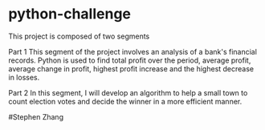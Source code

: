 # python-challenge
This project is composed of two segments

Part 1 
This segment of the project involves an analysis of a bank's financial records. Python is used to find total profit over the period, average profit, average change in profit, highest profit increase and the highest decrease in losses. 

Part 2
In this segment, I will develop an algorithm to help a small town to count election votes and decide the winner in a more efficient manner.

#Stephen Zhang
